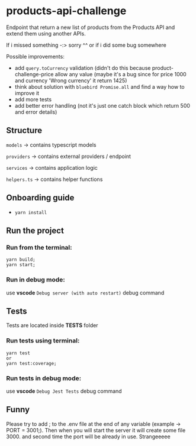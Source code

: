 # products-api-challenge

Endpoint that return a new list of products from the Products API and extend them using another APIs.

If i missed something -:> sorry ^^ or if i did some bug somewhere 

Possible improvements: 

- add `query.toCurrency` validation (didn't do this because product-challenge-price allow any value (maybe it's a bug since for price 1000 and currency 'Wrong currency' it return 1425)
- think about solution with `bluebird Promise.all` and find a way how to improve it
- add more tests
- add better error handling (not it's just one catch block which return 500 and error details)

## Structure

`models` -> contains typescript models

`providers` -> contains external providers / endpoint

`services` -> contains application logic

`helpers.ts` -> contains helper functions

## Onboarding guide

- `yarn install`

## Run the project

### Run from the terminal:
  ```
  yarn build;
  yarn start;
  ```

### Run in **debug** mode: 

use **vscode** `Debug server (with auto restart)` debug command

## Tests

Tests are located inside **__TESTS__** folder

### Run tests using terminal:

  ```
  yarn test
  or
  yarn test:coverage;
  ```

### Run tests in **debug** mode: 
 use **vscode** `Debug Jest Tests` debug command

## Funny

Please try to add ; to the .env file at the end of any variable (example -> PORT = 3001;). Then when you will start the server it will create some file 3000. and second time the port will be already in use. Strangeeeee
